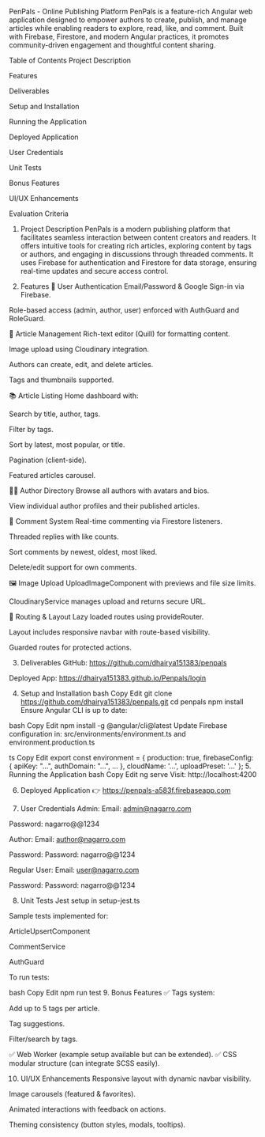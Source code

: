 PenPals - Online Publishing Platform
PenPals is a feature-rich Angular web application designed to empower authors to create, publish, and manage articles while enabling readers to explore, read, like, and comment. Built with Firebase, Firestore, and modern Angular practices, it promotes community-driven engagement and thoughtful content sharing.

Table of Contents
Project Description

Features

Deliverables

Setup and Installation

Running the Application

Deployed Application

User Credentials

Unit Tests

Bonus Features

UI/UX Enhancements

Evaluation Criteria

1. Project Description
PenPals is a modern publishing platform that facilitates seamless interaction between content creators and readers. It offers intuitive tools for creating rich articles, exploring content by tags or authors, and engaging in discussions through threaded comments. It uses Firebase for authentication and Firestore for data storage, ensuring real-time updates and secure access control.

2. Features
🔐 User Authentication
Email/Password & Google Sign-in via Firebase.

Role-based access (admin, author, user) enforced with AuthGuard and RoleGuard.

📝 Article Management
Rich-text editor (Quill) for formatting content.

Image upload using Cloudinary integration.

Authors can create, edit, and delete articles.

Tags and thumbnails supported.

📚 Article Listing
Home dashboard with:

Search by title, author, tags.

Filter by tags.

Sort by latest, most popular, or title.

Pagination (client-side).

Featured articles carousel.

👨‍💼 Author Directory
Browse all authors with avatars and bios.

View individual author profiles and their published articles.

💬 Comment System
Real-time commenting via Firestore listeners.

Threaded replies with like counts.

Sort comments by newest, oldest, most liked.

Delete/edit support for own comments.

🖼️ Image Upload
UploadImageComponent with previews and file size limits.

CloudinaryService manages upload and returns secure URL.

🔄 Routing & Layout
Lazy loaded routes using provideRouter.

Layout includes responsive navbar with route-based visibility.

Guarded routes for protected actions.

3. Deliverables
GitHub: https://github.com/dhairya151383/penpals

Deployed App: https://dhairya151383.github.io/Penpals/login

4. Setup and Installation
bash
Copy
Edit
git clone https://github.com/dhairya151383/penpals.git
cd penpals
npm install
Ensure Angular CLI is up to date:

bash
Copy
Edit
npm install -g @angular/cli@latest
Update Firebase configuration in:
src/environments/environment.ts and environment.production.ts

ts
Copy
Edit
export const environment = {
  production: true,
  firebaseConfig: {
    apiKey: "...",
    authDomain: "...",
    ...
  },
  cloudName: '...',
  uploadPreset: '...'
};
5. Running the Application
bash
Copy
Edit
ng serve
Visit: http://localhost:4200

6. Deployed Application
👉 https://penpals-a583f.firebaseapp.com

7. User Credentials
Admin:
Email: admin@nagarro.com

Password: nagarro@@1234

Author:
Email: author@nagarro.com

Password: Password: nagarro@@1234

Regular User:
Email: user@nagarro.com

Password: Password: nagarro@@1234

8. Unit Tests
Jest setup in setup-jest.ts

Sample tests implemented for:

ArticleUpsertComponent

CommentService

AuthGuard

To run tests:

bash
Copy
Edit
npm run test
9. Bonus Features
✅ Tags system:

Add up to 5 tags per article.

Tag suggestions.

Filter/search by tags.

✅ Web Worker (example setup available but can be extended).
✅ CSS modular structure (can integrate SCSS easily).

10. UI/UX Enhancements
Responsive layout with dynamic navbar visibility.

Image carousels (featured & favorites).

Animated interactions with feedback on actions.

Theming consistency (button styles, modals, tooltips).
